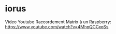# iorus

Video Youtube Raccordement Matrix à un Raspberry:
https://www.youtube.com/watch?v=4MhpQCCxqSs
